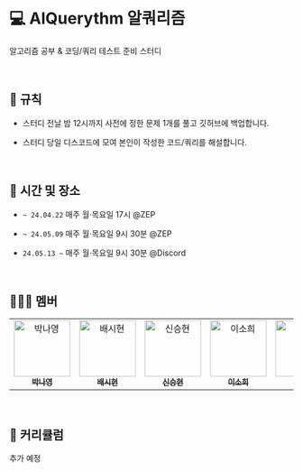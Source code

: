 # 💻 AlQuerythm 알쿼리즘
알고리즘 공부 & 코딩/쿼리 테스트 준비 스터디

</br>

## 📌 규칙
- 스터디 전날 밤 12시까지 사전에 정한 문제 1개를 풀고 깃허브에 백업합니다.

- 스터디 당일 디스코드에 모여 본인이 작성한 코드/쿼리를 해설합니다.

</br>

## 🧭 시간 및 장소
- `~ 24.04.22` 매주 월·목요일 17시 @ZEP

- `~ 24.05.09` 매주 월·목요일 9시 30분 @ZEP

- `24.05.13 ~` 매주 월·목요일 9시 30분 @Discord

</br>

## 🧑🏻‍💻 멤버
<table>
  <tbody>
    <tr>
      <td align="center"><a href="https://github.com/ny1yyy"><img src="https://avatars.githubusercontent.com/u/135477812?v=4" width="100px;" alt="박나영"/><br /><sub><b>박나영</b></sub></a><br /></td>
      <td align="center"><a href="https://github.com/dataosean"><img src="https://avatars.githubusercontent.com/u/156559007?v=4" width="100px;" alt="배시현"/><br /><sub><b>배시현</b></sub></a><br /></td>
      <td align="center"><a href="https://github.com/neddy0318"><img src="https://avatars.githubusercontent.com/u/152957560?v=4" width="100px;" alt="신승현"/><br /><sub><b>신승현</b></sub></a><br /></td>
      <td align="center"><a href="https://github.com/ssoheeL"><img src="https://avatars.githubusercontent.com/u/157769708?v=4" width="100px;" alt="이소희"/><br /><sub><b>이소희</b></sub></a><br /></td>
      <td align="center"><a href="https://github.com/heleownae"><img src="https://avatars.githubusercontent.com/u/152258170?v=4" width="100px;" alt="이해원"/><br /><sub><b>이해원</b></sub></a><br /></td>
      <td align="center"><a href="https://github.com/augnoel"><img src="https://avatars.githubusercontent.com/u/157769634?v=4" width="100px;" alt="정노을"/><br /><sub><b>정노을</b></sub></a><br /></td>
      <td align="center"><a href="https://github.com/DIB-PP"><img src="https://avatars.githubusercontent.com/u/155515440?v=4" width="100px;" alt="황기쁨"/><br /><sub><b>황기쁨</b></sub></a><br /></td>
    </tr>
  </tbody>
</table>

</br>

## 📜 커리큘럼

추가 예정

</br>
